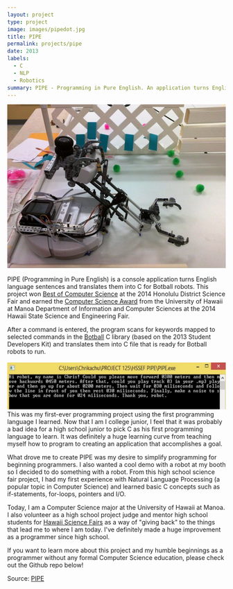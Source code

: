 ```yaml
---
layout: project
type: project
image: images/pipedot.jpg
title: PIPE
permalink: projects/pipe
date: 2013
labels:
  - C
  - NLP
  - Robotics
summary: PIPE - Programming in Pure English. An application turns English into code. My project for the 2014 Honolulu District and Hawaii State Science and Engineering Fair.
---
```

<img class class="ui medium right floated rounded image" src="../images/rumba.jpg">

PIPE (Programming in Pure English) is a console application turns English language sentences and translates them into C for Botball robots. This project won [Best of Computer Science](https://www.hawaiipublicschools.org/DOE%20Forms/HDO/Science%20Fair%202014.pdf) at the 2014 Honolulu District Science Fair and earned the [Computer Science Award](http://scifair-dev.weebly.com/uploads/2/1/4/7/21471206/list_of_winners_by_district.pdf) from the University of Hawaii at Manoa Department of Information and Computer Sciences at the 2014 Hawaii State Science and Engineering Fair.

After a command is entered, the program scans for keywords mapped to selected commands in the [Botball](http://www.botball.org/) C library (based on the 2013 Student Developers Kit) and translates them into C file that is ready for Botball robots to run.
<br>
<br>
<img src="../images/PIPE1.png">
<br>
This was my first-ever programming project using the first programming language I learned. Now that I am I college junior, I feel that it was probably a bad idea for a high school junior to pick C as his first programming language to learn. It was definitely a huge learning curve from teaching myself how to program to creating an application that accomplishes a goal. 

What drove me to create PIPE was my desire to simplify programming for beginning programmers. I also wanted a cool demo with a robot at my booth so I decided to do something with a robot. From this high school science fair project, I had my first experience with Natural Language Processing (a popular topic in Computer Science) and learned basic C concepts such as if-statements, for-loops, pointers and I/O. 

Today, I am a Computer Science major at the University of Hawaii at Manoa. I also volunteer as a high school project judge and mentor high school students for [Hawaii Science Fairs](http://www.hawaiiacademyofscience.org/) as a way of "giving back" to the things that lead me to where I am today. I've definitely made a huge improvement as a programmer since high school. 

If you want to learn more about this project and my humble beginnings as a programmer without any formal Computer Science education, please check out the Github repo below! 

Source: <a href="https://github.com/chrisnguyenhi/pipe"><i class="large github icon"></i>PIPE</a>
